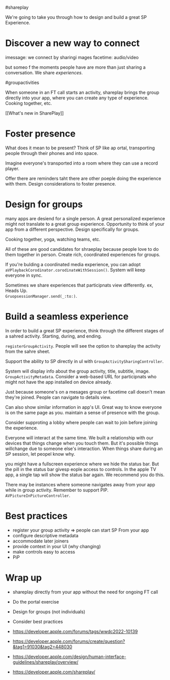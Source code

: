 #shareplay 

We're going to take you through how to design and build a great SP Experience.
# Discover a new way to connect
imessage: we connect by sharingi mages
facetime: audio/video

but someo f the moments people have are more than just sharing a conversation.  We share *experiences*.

#groupactivities

When someone in an FT call starts an activity, shareplay brings the group directly into your app, where you can create any type of experience.  Cooking together, etc.

[[What's new in SharePlay]]

# Foster presence
What does it mean to be present?  Think of SP like ap ortal, transporting people through their phones and into space.

Imagine everyone's transported into a room where they can use a record player.  

Offer there are reminders taht there are other poeple doing the experience with them.  Design considerations to foster presence.

# Design for groups
many apps are desiend for a single person.  A great personalized experience might not translate to a great group experience.  Opportunity to think of your app from a different perspective.  Design specifically for groups.

Cooking together, yoga, watching teams, etc.  

All of these are good candidates for shraeplay because people love to do them together in person.  Create rich, coordinated experiences for groups.

If you're bulding a coordinated media experience, you can adopt `aVPlaybackCorodinator.corodinateWithSession()`.  System will keep everyone in sync.  

Sometimes we share experiences that participnats view differently.  ex, Heads Up.  
`GruopsessionManager.send(_:to:)`.  


# Build a seamless experience
In order to build a great SP experience, think through the different stages of a sahred activity.  Starting, during, and ending.

`registerGroupActivity`.  People will see the option to shareplay the activity from the sahre sheet.  

Support the ability to SP directly in uI with `GroupActivitySharingController`.  

System will display info about the group activity, title, subtitle, image.  `GroupActivityMetadata`.  Consider a web-based URL for participnats who might not have the app installed on device already.

Just because someone's on a mesages group or facetime call doesn't mean they're joined.  People can navigate to details view.  

Can also show similar information in app's UI.  Great way to know everyone is on the same page as you.  maintain a sense of presence with the group.  

Consider supproting a lobby where people can wait to join before joining the experience.  

Everyone will interact at the same time.  We built a relationship with our devices that things change when you touch them.  But it's possible things willchange due to someone else's interaction.
When things share during an SP session, let peopel know why.  

you might have a fullscreen experience where we hide the status bar.  But the pill in the status bar givesp eople access to controls.  In the apple TV app, a single tap will show the status bar again.  We recommend you do this.


There may be instances where someone navigates away from your app while in group activity.  Remember to support PIP.  `AVPictureInPictureController`.

# Best practices
* register your group activity => people can start SP From your app
* configure descriptive metadata
* accommodate later joiners
* provide context in your UI (why changing)
* make controls easy to access
* PiP

# Wrap up
* shareplay directly from your app without the need for ongoing FT call
* Do the portal exercise
* Design for groups (not individuals)
* Consider best practices

* https://developer.apple.com/forums/tags/wwdc2022-10139
* https://developer.apple.com/forums/create/question?&tag1=91030&tag2=448030
* https://developer.apple.com/design/human-interface-guidelines/shareplay/overview/
* https://developer.apple.com/shareplay/


